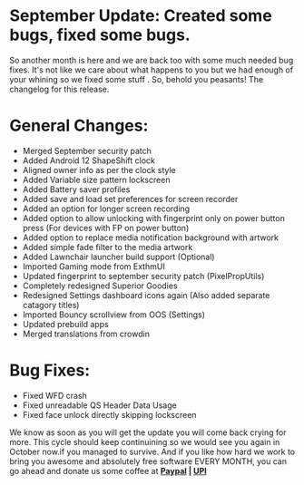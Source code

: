 
September Update: Created some bugs, fixed some bugs.
==================================================

So another month is here and we are back too with some much needed bug fixes. It's not like we care about what happens to you but we had enough of your whining so we fixed some stuff . So, behold you peasants! The changelog for this release. 

General Changes: 
===============

- Merged September security patch
- Added Android 12 ShapeShift clock
- Aligned owner info as per the clock style
- Added Variable size pattern lockscreen
- Added Battery saver profiles
- Added save and load set preferences for screen recorder
- Added an option for longer screen recording
- Added option to allow unlocking with fingerprint only on power button press (For devices with FP on power button)
- Added option to replace media notification background with artwork
- Added simple fade filter to the media artwork
- Added Lawnchair launcher build support (Optional)
- Imported Gaming mode from ExthmUI
- Updated fingerprint to september security patch (PixelPropUtils)
- Completely redesigned Superior Goodies
- Redesigned Settings dashboard icons again (Also added separate catagory titles)
- Imported Bouncy scrollview from OOS (Settings)
- Updated prebuild apps
- Merged translations from crowdin
 

Bug Fixes:
=========

- Fixed WFD crash
- Fixed unreadable QS Header Data Usage
- Fixed face unlock directly skipping lockscreen

We know as soon as you will get the update you will come back crying for more. This cycle should keep continuining so we would see you again in October now.if you managed to survive. And if you like how hard we work to bring you awesome and absolutely free software EVERY MONTH, you can go ahead and donate us some coffee at **[Paypal](https://www.paypal.me/Sipun) | [UPI](https://telegra.ph/UPI-Id-09-18)**

